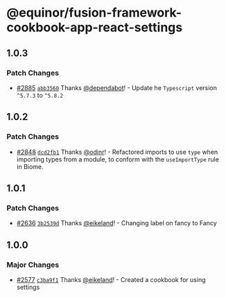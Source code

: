 # @equinor/fusion-framework-cookbook-app-react-settings

## 1.0.3

### Patch Changes

- [#2885](https://github.com/equinor/fusion-framework/pull/2885) [`abb3560`](https://github.com/equinor/fusion-framework/commit/abb3560a22ad8830df19904272035458433f4237) Thanks [@dependabot](https://github.com/apps/dependabot)! - Update he `Typescript` version `^5.7.3` to `^5.8.2`

## 1.0.2

### Patch Changes

- [#2848](https://github.com/equinor/fusion-framework/pull/2848) [`dcd2fb1`](https://github.com/equinor/fusion-framework/commit/dcd2fb1394e175d0cc2a4289ed3ede8e0271d67d) Thanks [@odinr](https://github.com/odinr)! - Refactored imports to use `type` when importing types from a module, to conform with the `useImportType` rule in Biome.

## 1.0.1

### Patch Changes

- [#2636](https://github.com/equinor/fusion-framework/pull/2636) [`3b2539d`](https://github.com/equinor/fusion-framework/commit/3b2539dcb9e43e52d31e0b177e1ed268b82ef62a) Thanks [@eikeland](https://github.com/eikeland)! - Changing label on fancy to Fancy

## 1.0.0

### Major Changes

- [#2577](https://github.com/equinor/fusion-framework/pull/2577) [`c3ba9f1`](https://github.com/equinor/fusion-framework/commit/c3ba9f109d9f96d6dc6ee2f0ddac00c8b3090982) Thanks [@eikeland](https://github.com/eikeland)! - Created a cookbook for using settings
